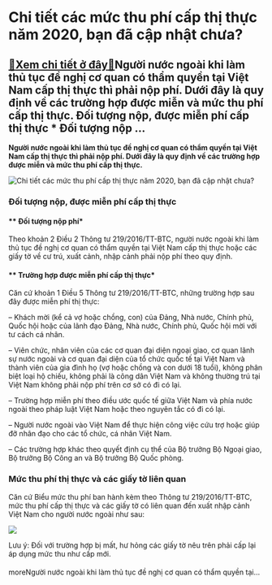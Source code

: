 Chi tiết các mức thu phí cấp thị thực năm 2020, bạn đã cập nhật chưa?
=====================================================================

[:gift:Xem chi tiết ở đây:gift:](https://hddtvn.com/chi-tiet-cac-muc-thu-phi-cap-thi-thuc-nam-2020-ban-da-cap-nhat-chua/)Người nước ngoài khi làm thủ tục đề nghị cơ quan có thẩm quyền tại Việt Nam cấp thị thực thì phải nộp phí. Dưới đây là quy định về các trường hợp được miễn và mức thu phí cấp thị thực. Đối tượng nộp, được miễn phí cấp thị thực * Đối tượng nộp …
----------------------------------------------------------------------------------------------------------------------------------------------------------------------------------------------------------------------------------------------------

**Người nước ngoài khi làm thủ tục đề nghị cơ quan có thẩm quyền tại Việt Nam cấp thị thực thì phải nộp phí. Dưới đây là quy định về các trường hợp được miễn và mức thu phí cấp thị thực.**


![Chi tiết các mức thu phí cấp thị thực năm 2020, bạn đã cập nhật chưa?](https://hddtvn.com/wp-content/uploads/2021/01/0250_cap-thi-thuc-tai-cua-khau-quoc-te.jpg)


### **Đối tượng nộp, được miễn phí cấp thị thực**


#### ** Đối tượng nộp phí*


Theo khoản 2 Điều 2 Thông tư 219/2016/TT-BTC, người nước ngoài khi làm thủ tục đề nghị cơ quan có thẩm quyền tại Việt Nam cấp thị thực hoặc các giấy tờ về cư trú, xuất cảnh, nhập cảnh phải nộp phí theo quy định.


#### ** Trường hợp được miễn phí cấp thị thực*


Căn cứ khoản 1 Điều 5 Thông tư 219/2016/TT-BTC, những trường hợp sau đây được miễn phí thị thực:


– Khách mời (kể cả vợ hoặc chồng, con) của Đảng, Nhà nước, Chính phủ, Quốc hội hoặc của lãnh đạo Đảng, Nhà nước, Chính phủ, Quốc hội mời với tư cách cá nhân.


– Viên chức, nhân viên của các cơ quan đại diện ngoại giao, cơ quan lãnh sự nước ngoài và cơ quan đại diện của tổ chức quốc tế tại Việt Nam và thành viên của gia đình họ (vợ hoặc chồng và con dưới 18 tuổi), không phân biệt loại hộ chiếu, không phải là công dân Việt Nam và không thường trú tại Việt Nam không phải nộp phí trên cơ sở có đi có lại.


– Trường hợp miễn phí theo điều ước quốc tế giữa Việt Nam và phía nước ngoài theo pháp luật Việt Nam hoặc theo nguyên tắc có đi có lại.


– Người nước ngoài vào Việt Nam để thực hiện công việc cứu trợ hoặc giúp đỡ nhân đạo cho các tổ chức, cá nhân Việt Nam.


– Các trường hợp khác theo quyết định cụ thể của Bộ trưởng Bộ Ngoại giao, Bộ trưởng Bộ Công an và Bộ trưởng Bộ Quốc phòng.


### **Mức thu phí thị thực và các giấy tờ liên quan**


Căn cứ Biểu mức thu phí ban hành kèm theo Thông tư 219/2016/TT-BTC, mức thu phí cấp thị thực và các giấy tờ có liên quan đến xuất nhập cảnh Việt Nam cho người nước ngoài như sau:


![](https://hddtvn.com/wp-content/uploads/2021/01/1-copy.jpg)


Lưu ý: Đối với trường hợp bị mất, hư hỏng các giấy tờ nêu trên phải cấp lại áp dụng mức thu như cấp mới.


#### 


moreNgười nước ngoài khi làm thủ tục đề nghị cơ quan có thẩm quyền tại…

